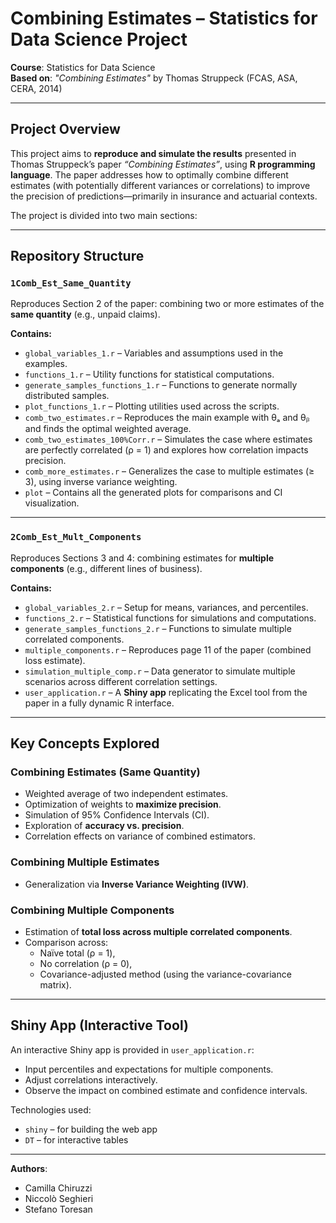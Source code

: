 # Combining Estimates – Statistics for Data Science Project

**Course**: Statistics for Data Science  
**Based on**: *"Combining Estimates"* by Thomas Struppeck (FCAS, ASA, CERA, 2014)  

---

## Project Overview

This project aims to **reproduce and simulate the results** presented in Thomas Struppeck’s paper *“Combining Estimates”*, using **R programming language**. The paper addresses how to optimally combine different estimates (with potentially different variances or correlations) to improve the precision of predictions—primarily in insurance and actuarial contexts.

The project is divided into two main sections:

---

## Repository Structure

### `1Comb_Est_Same_Quantity`
Reproduces Section 2 of the paper: combining two or more estimates of the **same quantity** (e.g., unpaid claims).

**Contains:**
- `global_variables_1.r` – Variables and assumptions used in the examples.
- `functions_1.r` – Utility functions for statistical computations.
- `generate_samples_functions_1.r` – Functions to generate normally distributed samples.
- `plot_functions_1.r` – Plotting utilities used across the scripts.
- `comb_two_estimates.r` – Reproduces the main example with θₐ and θᵦ and finds the optimal weighted average.
- `comb_two_estimates_100%Corr.r` – Simulates the case where estimates are perfectly correlated (ρ = 1) and explores how correlation impacts precision.
- `comb_more_estimates.r` – Generalizes the case to multiple estimates (≥ 3), using inverse variance weighting.
- `plot` – Contains all the generated plots for comparisons and CI visualization.

---

### `2Comb_Est_Mult_Components`
Reproduces Sections 3 and 4: combining estimates for **multiple components** (e.g., different lines of business).

**Contains:**
- `global_variables_2.r` – Setup for means, variances, and percentiles.
- `functions_2.r` – Statistical functions for simulations and computations.
- `generate_samples_functions_2.r` – Functions to simulate multiple correlated components.
- `multiple_components.r` – Reproduces page 11 of the paper (combined loss estimate).
- `simulation_multiple_comp.r` – Data generator to simulate multiple scenarios across different correlation settings.
- `user_application.r` – A **Shiny app** replicating the Excel tool from the paper in a fully dynamic R interface.

---

## Key Concepts Explored

### Combining Estimates (Same Quantity)
- Weighted average of two independent estimates.
- Optimization of weights to **maximize precision**.
- Simulation of 95% Confidence Intervals (CI).
- Exploration of **accuracy vs. precision**.
- Correlation effects on variance of combined estimators.

### Combining Multiple Estimates
- Generalization via **Inverse Variance Weighting (IVW)**.

### Combining Multiple Components
- Estimation of **total loss across multiple correlated components**.
- Comparison across:
  - Naïve total (ρ = 1),
  - No correlation (ρ = 0),
  - Covariance-adjusted method (using the variance-covariance matrix).

---

## Shiny App (Interactive Tool)

An interactive Shiny app is provided in `user_application.r`:

- Input percentiles and expectations for multiple components.
- Adjust correlations interactively.
- Observe the impact on combined estimate and confidence intervals.

Technologies used:
- `shiny` – for building the web app
- `DT` – for interactive tables

---

**Authors**:  
- Camilla Chiruzzi  
- Niccolò Seghieri  
- Stefano Toresan  
